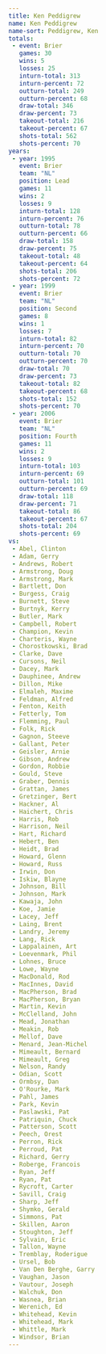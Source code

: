 ```yaml
---
title: Ken Peddigrew
name: Ken Peddigrew
name-sort: Peddigrew, Ken
totals:
 - event: Brier
   games: 30
   wins: 5
   losses: 25
   inturn-total: 313
   inturn-percent: 72
   outturn-total: 249
   outturn-percent: 68
   draw-total: 346
   draw-percent: 73
   takeout-total: 216
   takeout-percent: 67
   shots-total: 562
   shots-percent: 70
years:
 - year: 1995
   event: Brier
   team: "NL"
   position: Lead
   games: 11
   wins: 2
   losses: 9
   inturn-total: 128
   inturn-percent: 76
   outturn-total: 78
   outturn-percent: 66
   draw-total: 158
   draw-percent: 75
   takeout-total: 48
   takeout-percent: 64
   shots-total: 206
   shots-percent: 72
 - year: 1999
   event: Brier
   team: "NL"
   position: Second
   games: 8
   wins: 1
   losses: 7
   inturn-total: 82
   inturn-percent: 70
   outturn-total: 70
   outturn-percent: 70
   draw-total: 70
   draw-percent: 73
   takeout-total: 82
   takeout-percent: 68
   shots-total: 152
   shots-percent: 70
 - year: 2006
   event: Brier
   team: "NL"
   position: Fourth
   games: 11
   wins: 2
   losses: 9
   inturn-total: 103
   inturn-percent: 69
   outturn-total: 101
   outturn-percent: 69
   draw-total: 118
   draw-percent: 71
   takeout-total: 86
   takeout-percent: 67
   shots-total: 204
   shots-percent: 69
vs:
 - Abel, Clinton
 - Adam, Gerry
 - Andrews, Robert
 - Armstrong, Doug
 - Armstrong, Mark
 - Bartlett, Don
 - Burgess, Craig
 - Burnett, Steve
 - Burtnyk, Kerry
 - Butler, Mark
 - Campbell, Robert
 - Champion, Kevin
 - Charteris, Wayne
 - Chorostkowski, Brad
 - Clarke, Dave
 - Cursons, Neil
 - Dacey, Mark
 - Dauphinee, Andrew
 - Dillon, Mike
 - Elmaleh, Maxime
 - Feldman, Alfred
 - Fenton, Keith
 - Fetterly, Tom
 - Flemming, Paul
 - Folk, Rick
 - Gagnon, Steeve
 - Gallant, Peter
 - Geisler, Arnie
 - Gibson, Andrew
 - Gordon, Robbie
 - Gould, Steve
 - Graber, Dennis
 - Grattan, James
 - Gretzinger, Bert
 - Hackner, Al
 - Haichert, Chris
 - Harris, Rob
 - Harrison, Neil
 - Hart, Richard
 - Hebert, Ben
 - Heidt, Brad
 - Howard, Glenn
 - Howard, Russ
 - Irwin, Don
 - Iskiw, Blayne
 - Johnson, Bill
 - Johnson, Mark
 - Kawaja, John
 - Koe, Jamie
 - Lacey, Jeff
 - Laing, Brent
 - Landry, Jeremy
 - Lang, Rick
 - Lappalainen, Art
 - Loevenmark, Phil
 - Lohnes, Bruce
 - Lowe, Wayne
 - MacDonald, Rod
 - MacInnes, David
 - MacPherson, Brad
 - MacPherson, Bryan
 - Martin, Kevin
 - McClelland, John
 - Mead, Jonathan
 - Meakin, Rob
 - Mellof, Dave
 - Menard, Jean-Michel
 - Mimeault, Bernard
 - Mimeault, Greg
 - Nelson, Randy
 - Odian, Scott
 - Ormbsy, Dan
 - O'Rourke, Mark
 - Pahl, James
 - Park, Kevin
 - Paslawski, Pat
 - Patriquin, Chuck
 - Patterson, Scott
 - Peech, Orest
 - Perron, Rick
 - Perroud, Pat
 - Richard, Gerry
 - Roberge, Francois
 - Ryan, Jeff
 - Ryan, Pat
 - Rycroft, Carter
 - Savill, Craig
 - Sharp, Jeff
 - Shymko, Gerald
 - Simmons, Pat
 - Skillen, Aaron
 - Stoughton, Jeff
 - Sylvain, Eric
 - Tallon, Wayne
 - Tremblay, Roderigue
 - Ursel, Bob
 - Van Den Berghe, Garry
 - Vaughan, Jason
 - Vautour, Joseph
 - Walchuk, Don
 - Wasnea, Brian
 - Werenich, Ed
 - Whitehead, Kevin
 - Whitehead, Mark
 - Whittle, Mark
 - Windsor, Brian
---
```

